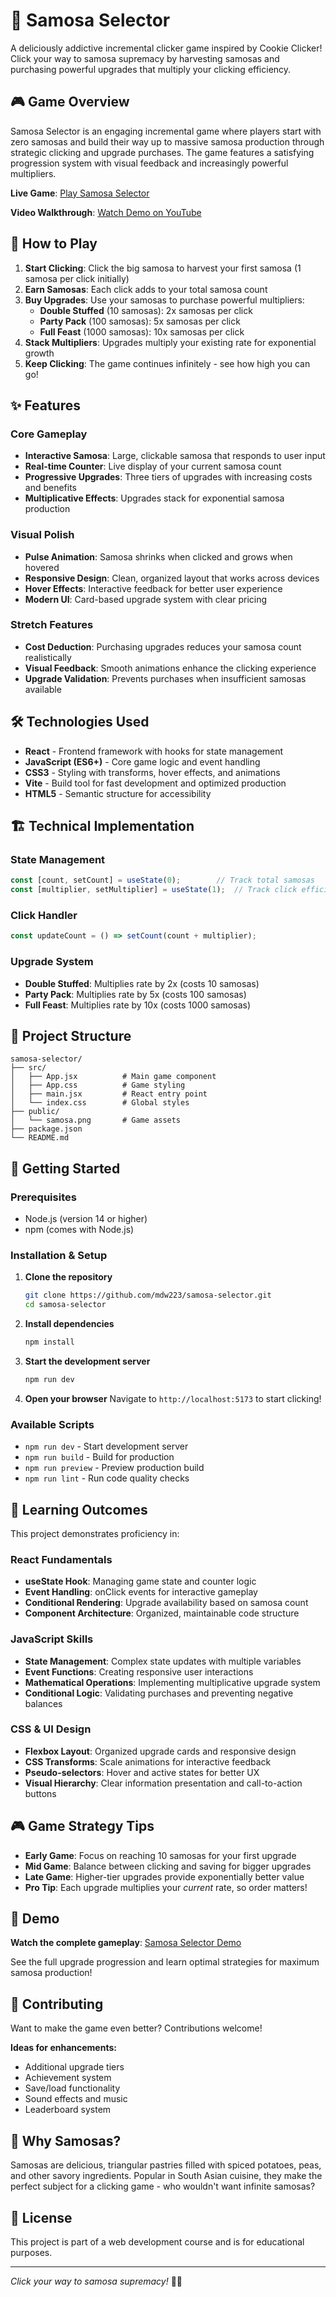 # 🥟 Samosa Selector

A deliciously addictive incremental clicker game inspired by Cookie Clicker! Click your way to samosa supremacy by harvesting samosas and purchasing powerful upgrades that multiply your clicking efficiency.

## 🎮 Game Overview

Samosa Selector is an engaging incremental game where players start with zero samosas and build their way up to massive samosa production through strategic clicking and upgrade purchases. The game features a satisfying progression system with visual feedback and increasingly powerful multipliers.

**Live Game**: [Play Samosa Selector](https://mdw223.github.io/samosa-selector/)

**Video Walkthrough**: [Watch Demo on YouTube](https://youtu.be/GFtkBVt-ngI)

## 🚀 How to Play

1. **Start Clicking**: Click the big samosa to harvest your first samosa (1 samosa per click initially)
2. **Earn Samosas**: Each click adds to your total samosa count
3. **Buy Upgrades**: Use your samosas to purchase powerful multipliers:
   - **Double Stuffed** (10 samosas): 2x samosas per click
   - **Party Pack** (100 samosas): 5x samosas per click  
   - **Full Feast** (1000 samosas): 10x samosas per click
4. **Stack Multipliers**: Upgrades multiply your existing rate for exponential growth
5. **Keep Clicking**: The game continues infinitely - see how high you can go!

## ✨ Features

### Core Gameplay
- **Interactive Samosa**: Large, clickable samosa that responds to user input
- **Real-time Counter**: Live display of your current samosa count
- **Progressive Upgrades**: Three tiers of upgrades with increasing costs and benefits
- **Multiplicative Effects**: Upgrades stack for exponential samosa production

### Visual Polish
- **Pulse Animation**: Samosa shrinks when clicked and grows when hovered
- **Responsive Design**: Clean, organized layout that works across devices
- **Hover Effects**: Interactive feedback for better user experience
- **Modern UI**: Card-based upgrade system with clear pricing

### Stretch Features
- **Cost Deduction**: Purchasing upgrades reduces your samosa count realistically
- **Visual Feedback**: Smooth animations enhance the clicking experience
- **Upgrade Validation**: Prevents purchases when insufficient samosas available

## 🛠️ Technologies Used

- **React** - Frontend framework with hooks for state management
- **JavaScript (ES6+)** - Core game logic and event handling
- **CSS3** - Styling with transforms, hover effects, and animations
- **Vite** - Build tool for fast development and optimized production
- **HTML5** - Semantic structure for accessibility

## 🏗️ Technical Implementation

### State Management
```javascript
const [count, setCount] = useState(0);        // Track total samosas
const [multiplier, setMultiplier] = useState(1);  // Track click efficiency
```

### Click Handler
```javascript
const updateCount = () => setCount(count + multiplier);
```

### Upgrade System
- **Double Stuffed**: Multiplies rate by 2x (costs 10 samosas)
- **Party Pack**: Multiplies rate by 5x (costs 100 samosas)  
- **Full Feast**: Multiplies rate by 10x (costs 1000 samosas)

## 📁 Project Structure

```
samosa-selector/
├── src/
│   ├── App.jsx          # Main game component
│   ├── App.css          # Game styling
│   ├── main.jsx         # React entry point
│   └── index.css        # Global styles
├── public/
│   └── samosa.png       # Game assets
├── package.json
└── README.md
```

## 🚀 Getting Started

### Prerequisites
- Node.js (version 14 or higher)
- npm (comes with Node.js)

### Installation & Setup

1. **Clone the repository**
   ```bash
   git clone https://github.com/mdw223/samosa-selector.git
   cd samosa-selector
   ```

2. **Install dependencies**
   ```bash
   npm install
   ```

3. **Start the development server**
   ```bash
   npm run dev
   ```

4. **Open your browser**
   Navigate to `http://localhost:5173` to start clicking!

### Available Scripts

- `npm run dev` - Start development server
- `npm run build` - Build for production
- `npm run preview` - Preview production build
- `npm run lint` - Run code quality checks

## 🎯 Learning Outcomes

This project demonstrates proficiency in:

### React Fundamentals
- **useState Hook**: Managing game state and counter logic
- **Event Handling**: onClick events for interactive gameplay
- **Conditional Rendering**: Upgrade availability based on samosa count
- **Component Architecture**: Organized, maintainable code structure

### JavaScript Skills
- **State Management**: Complex state updates with multiple variables
- **Event Functions**: Creating responsive user interactions
- **Mathematical Operations**: Implementing multiplicative upgrade system
- **Conditional Logic**: Validating purchases and preventing negative balances

### CSS & UI Design
- **Flexbox Layout**: Organized upgrade cards and responsive design
- **CSS Transforms**: Scale animations for interactive feedback
- **Pseudo-selectors**: Hover and active states for better UX
- **Visual Hierarchy**: Clear information presentation and call-to-action buttons

## 🎮 Game Strategy Tips

- **Early Game**: Focus on reaching 10 samosas for your first upgrade
- **Mid Game**: Balance between clicking and saving for bigger upgrades
- **Late Game**: Higher-tier upgrades provide exponentially better value
- **Pro Tip**: Each upgrade multiplies your *current* rate, so order matters!

## 🎥 Demo

**Watch the complete gameplay**: [Samosa Selector Demo](https://youtu.be/GFtkBVt-ngI)

See the full upgrade progression and learn optimal strategies for maximum samosa production!

## 🤝 Contributing

Want to make the game even better? Contributions welcome!

**Ideas for enhancements:**
- Additional upgrade tiers
- Achievement system
- Save/load functionality
- Sound effects and music
- Leaderboard system

## 🍛 Why Samosas?

Samosas are delicious, triangular pastries filled with spiced potatoes, peas, and other savory ingredients. Popular in South Asian cuisine, they make the perfect subject for a clicking game - who wouldn't want infinite samosas?

## 📄 License

This project is part of a web development course and is for educational purposes.

---

*Click your way to samosa supremacy!* 🥟✨